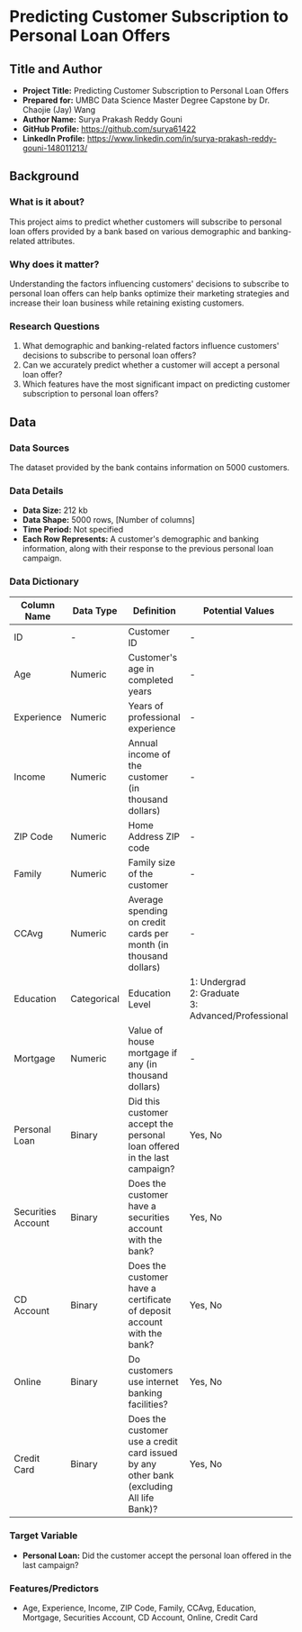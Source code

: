# Predicting Customer Subscription to Personal Loan Offers

## Title and Author
- **Project Title:** Predicting Customer Subscription to Personal Loan Offers
- **Prepared for:** UMBC Data Science Master Degree Capstone by Dr. Chaojie (Jay) Wang
- **Author Name:** Surya Prakash Reddy Gouni
- **GitHub Profile:** https://github.com/surya61422
- **LinkedIn Profile:** https://www.linkedin.com/in/surya-prakash-reddy-gouni-148011213/

## Background
### What is it about?
This project aims to predict whether customers will subscribe to personal loan offers provided by a bank based on various demographic and banking-related attributes.

### Why does it matter?
Understanding the factors influencing customers' decisions to subscribe to personal loan offers can help banks optimize their marketing strategies and increase their loan business while retaining existing customers.

### Research Questions
1. What demographic and banking-related factors influence customers' decisions to subscribe to personal loan offers?
2. Can we accurately predict whether a customer will accept a personal loan offer?
3. Which features have the most significant impact on predicting customer subscription to personal loan offers?

## Data
### Data Sources
The dataset provided by the bank contains information on 5000 customers.

### Data Details
- **Data Size:** 212 kb
- **Data Shape:** 5000 rows, [Number of columns]
- **Time Period:** Not specified
- **Each Row Represents:** A customer's demographic and banking information, along with their response to the previous personal loan campaign.

### Data Dictionary
| Column Name        | Data Type | Definition                                                 | Potential Values                        |
|--------------------|-----------|------------------------------------------------------------|-----------------------------------------|
| ID                 | -         | Customer ID                                                | -                                       |
| Age                | Numeric   | Customer's age in completed years                          | -                                       |
| Experience         | Numeric   | Years of professional experience                           | -                                       |
| Income             | Numeric   | Annual income of the customer (in thousand dollars)        | -                                       |
| ZIP Code           | Numeric   | Home Address ZIP code                                      | -                                       |
| Family             | Numeric   | Family size of the customer                                | -                                       |
| CCAvg              | Numeric   | Average spending on credit cards per month (in thousand dollars) | -                                   |
| Education          | Categorical | Education Level                                           | 1: Undergrad<br>2: Graduate<br>3: Advanced/Professional |
| Mortgage           | Numeric   | Value of house mortgage if any (in thousand dollars)       | -                                       |
| Personal Loan      | Binary    | Did this customer accept the personal loan offered in the last campaign? | Yes, No                          |
| Securities Account | Binary    | Does the customer have a securities account with the bank?  | Yes, No                                |
| CD Account         | Binary    | Does the customer have a certificate of deposit account with the bank? | Yes, No                            |
| Online             | Binary    | Do customers use internet banking facilities?              | Yes, No                                |
| Credit Card        | Binary    | Does the customer use a credit card issued by any other bank (excluding All life Bank)? | Yes, No |

### Target Variable
- **Personal Loan:** Did the customer accept the personal loan offered in the last campaign?

### Features/Predictors
- Age, Experience, Income, ZIP Code, Family, CCAvg, Education, Mortgage, Securities Account, CD Account, Online, Credit Card
